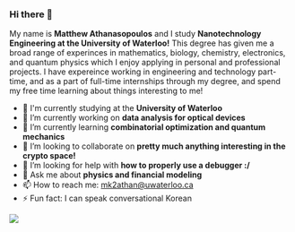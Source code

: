 ### Hi there 👋

My name is **Matthew Athanasopoulos** and I study **Nanotechnology Engineering at the University of Waterloo!** This degree has given me a broad range of experinces in mathematics, biology, chemistry, electronics, and quantum physics which I enjoy applying in personal and professional projects. I have expereince working in engineering and technology part-time, and as a part of full-time internships through my degree, and spend my free time learning about things interesting to me!

- 🏢 I'm currently studying at the **University of Waterloo**
- 🔭 I’m currently working on **data analysis for optical devices**
- 🌱 I’m currently learning **combinatorial optimization and quantum mechanics**
- 👯 I’m looking to collaborate on **pretty much anything interesting in the crypto space!**
- 🤔 I’m looking for help with **how to properly use a debugger :/**
- 💬 Ask me about **physics and financial modeling**
- 📫 How to reach me: mk2athan@uwaterloo.ca
- ⚡ Fun fact: I can speak conversational Korean

![](https://komarev.com/ghpvc/?username=mqzpt&color=brightgreen)
